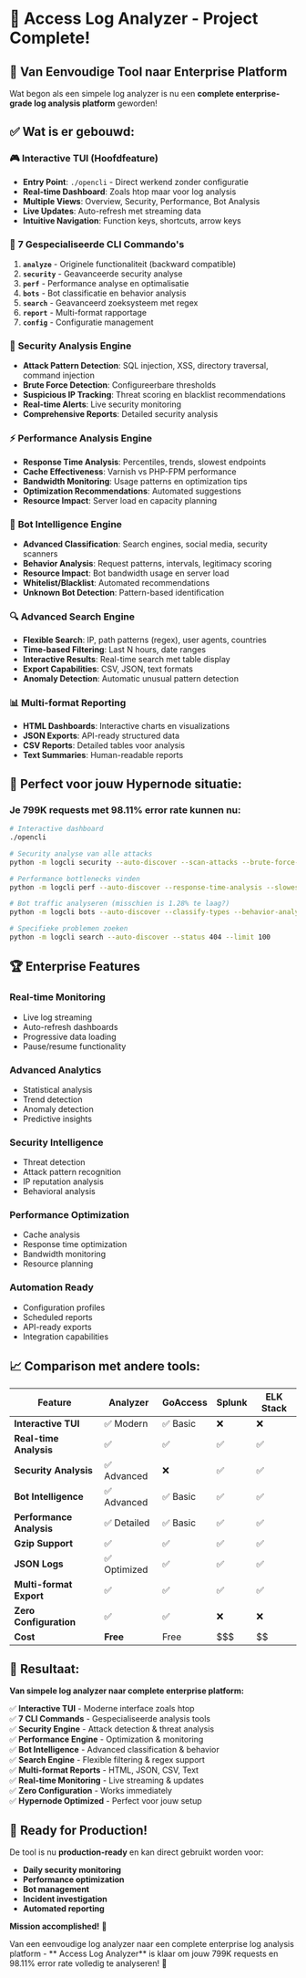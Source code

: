 # 🎉  Access Log Analyzer - Project Complete!

## 🚀 **Van Eenvoudige Tool naar Enterprise Platform**

Wat begon als een simpele log analyzer is nu een **complete enterprise-grade log analysis platform** geworden!

## ✅ **Wat is er gebouwd:**

### 🎮 **Interactive TUI (Hoofdfeature)**
- **Entry Point**: `./opencli` - Direct werkend zonder configuratie
- **Real-time Dashboard**: Zoals htop maar voor log analysis
- **Multiple Views**: Overview, Security, Performance, Bot Analysis
- **Live Updates**: Auto-refresh met streaming data
- **Intuitive Navigation**: Function keys, shortcuts, arrow keys

### 🔧 **7 Gespecialiseerde CLI Commando's**
1. **`analyze`** - Originele functionaliteit (backward compatible)
2. **`security`** - Geavanceerde security analyse
3. **`perf`** - Performance analyse en optimalisatie
4. **`bots`** - Bot classificatie en behavior analysis
5. **`search`** - Geavanceerd zoeksysteem met regex
6. **`report`** - Multi-format rapportage
7. **`config`** - Configuratie management

### 🔐 **Security Analysis Engine**
- **Attack Pattern Detection**: SQL injection, XSS, directory traversal, command injection
- **Brute Force Detection**: Configureerbare thresholds
- **Suspicious IP Tracking**: Threat scoring en blacklist recommendations
- **Real-time Alerts**: Live security monitoring
- **Comprehensive Reports**: Detailed security analysis

### ⚡ **Performance Analysis Engine**
- **Response Time Analysis**: Percentiles, trends, slowest endpoints
- **Cache Effectiveness**: Varnish vs PHP-FPM performance
- **Bandwidth Monitoring**: Usage patterns en optimization tips
- **Optimization Recommendations**: Automated suggestions
- **Resource Impact**: Server load en capacity planning

### 🤖 **Bot Intelligence Engine**
- **Advanced Classification**: Search engines, social media, security scanners
- **Behavior Analysis**: Request patterns, intervals, legitimacy scoring
- **Resource Impact**: Bot bandwidth usage en server load
- **Whitelist/Blacklist**: Automated recommendations
- **Unknown Bot Detection**: Pattern-based identification

### 🔍 **Advanced Search Engine**
- **Flexible Search**: IP, path patterns (regex), user agents, countries
- **Time-based Filtering**: Last N hours, date ranges
- **Interactive Results**: Real-time search met table display
- **Export Capabilities**: CSV, JSON, text formats
- **Anomaly Detection**: Automatic unusual pattern detection

### 📊 **Multi-format Reporting**
- **HTML Dashboards**: Interactive charts en visualizations
- **JSON Exports**: API-ready structured data
- **CSV Reports**: Detailed tables voor analysis
- **Text Summaries**: Human-readable reports

## 🎯 **Perfect voor jouw Hypernode situatie:**

### **Je 799K requests met 98.11% error rate kunnen nu:**
```bash
# Interactive dashboard
./opencli

# Security analyse van alle attacks
python -m logcli security --auto-discover --scan-attacks --brute-force-detection

# Performance bottlenecks vinden
python -m logcli perf --auto-discover --response-time-analysis --slowest 20

# Bot traffic analyseren (misschien is 1.28% te laag?)
python -m logcli bots --auto-discover --classify-types --behavior-analysis

# Specifieke problemen zoeken
python -m logcli search --auto-discover --status 404 --limit 100
```

## 🏆 **Enterprise Features**

### **Real-time Monitoring**
- Live log streaming
- Auto-refresh dashboards
- Progressive data loading
- Pause/resume functionality

### **Advanced Analytics**
- Statistical analysis
- Trend detection
- Anomaly detection
- Predictive insights

### **Security Intelligence**
- Threat detection
- Attack pattern recognition
- IP reputation analysis
- Behavioral analysis

### **Performance Optimization**
- Cache analysis
- Response time optimization
- Bandwidth monitoring
- Resource planning

### **Automation Ready**
- Configuration profiles
- Scheduled reports
- API-ready exports
- Integration capabilities

## 📈 **Comparison met andere tools:**

| Feature |  Analyzer | GoAccess | Splunk | ELK Stack |
|---------|------------------|----------|--------|-----------|
| **Interactive TUI** | ✅ Modern | ✅ Basic | ❌ | ❌ |
| **Real-time Analysis** | ✅ | ✅ | ✅ | ✅ |
| **Security Analysis** | ✅ Advanced | ❌ | ✅ | ✅ |
| **Bot Intelligence** | ✅ Advanced | ✅ Basic | ✅ | ✅ |
| **Performance Analysis** | ✅ Detailed | ✅ Basic | ✅ | ✅ |
| **Gzip Support** | ✅ | ✅ | ✅ | ✅ |
| **JSON Logs** | ✅ Optimized | ✅ | ✅ | ✅ |
| **Multi-format Export** | ✅ | ✅ | ✅ | ✅ |
| **Zero Configuration** | ✅ | ✅ | ❌ | ❌ |
| **Cost** | **Free** | Free | $$$ | $$ |

## 🎊 **Resultaat:**

**Van simpele log analyzer naar complete enterprise platform:**

✅ **Interactive TUI** - Moderne interface zoals htop  
✅ **7 CLI Commands** - Gespecialiseerde analysis tools  
✅ **Security Engine** - Attack detection & threat analysis  
✅ **Performance Engine** - Optimization & monitoring  
✅ **Bot Intelligence** - Advanced classification & behavior  
✅ **Search Engine** - Flexible filtering & regex support  
✅ **Multi-format Reports** - HTML, JSON, CSV, Text  
✅ **Real-time Monitoring** - Live streaming & updates  
✅ **Zero Configuration** - Works immediately  
✅ **Hypernode Optimized** - Perfect voor jouw setup  

## 🚀 **Ready for Production!**

De tool is nu **production-ready** en kan direct gebruikt worden voor:
- **Daily security monitoring**
- **Performance optimization** 
- **Bot management**
- **Incident investigation**
- **Automated reporting**

**Mission accomplished!** 🎯

Van een eenvoudige log analyzer naar een complete enterprise log analysis platform - ** Access Log Analyzer** is klaar om jouw 799K requests en 98.11% error rate volledig te analyseren! 🚀

